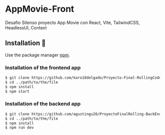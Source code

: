 # AppMovie-Front
Desafio Sitenso proyecto App Movie con React, Vite, TailwindCSS, HeadlessUI, Context

## Installation :wrench:

Use the package manager [npm](https://www.npmjs.com/).

### Installation of the frontend app

```bash
$ git clone https://github.com/karo18delgado/Proyecto-Final-RollingCode.git
$ cd ../path/to/the/file
$ npm install
$ npm start

```

### Installation of the backend app

```bash
$ git clone https://github.com/agustingu20/ProyectoFinalRolling-BackEnd.git
$ cd ../path/to/the/file
$ npm install
$ npm run dev
